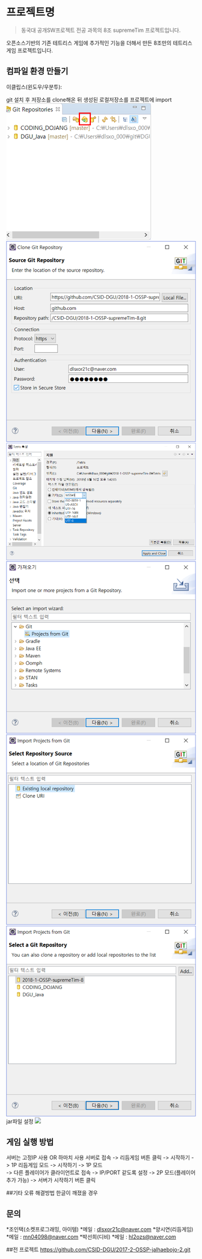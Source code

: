 # 프로젝트명
> 동국대 공개SW프로젝트 전공 과목의 8조 supremeTim 프로젝트입니다.

오픈소스기반의 기존 테트리스 게임에 추가적인 기능을 더해서 만든 8조만의 테트리스 게임 프로젝트입니다.

## 컴파일 환경 만들기
이클립스(윈도우/우분투):

git 설치 후 저장소를 clone해온 뒤 생성된 로컬저장소를 프로젝트에 import
![](/_etc/import1.png)
![](/_etc/import2.png)
![](/_etc/import3.png)
![](/_etc/import4.png)
![](/_etc/import5.png)
![](/_etc/import6.png)
jar파일 설정
![](../header.png)

## 게임 실행 방법
서버는 고정IP 사용 OR 하마치 사용
서버로 접속 -> 리듬게임 버튼 클릭 -> 시작하기 -> 1P 리듬게임 모드
                    -> 시작하기 -> 1P 모드          
                    -> 다른 플레이어가 클라이언트로 접속 -> IP/PORT 같도록 설정 -> 2P 모드(플레이어 추가 가능) -> 서버가 시작하기 버튼 클릭

##기타 오류 해결방법
한글이 깨졌을 경우

## 문의
*조인택(소켓프로그래밍, 아이템)
  *메일 : dlsxor21c@naver.com
*양시연(리듬게임)
  *메일 : mn04098@naver.com
*박선희(디비)
  *메일 : hl2ozs@naver.com

##전 프로젝트
https://github.com/CSID-DGU/2017-2-OSSP-jalhaebojo-2.git
